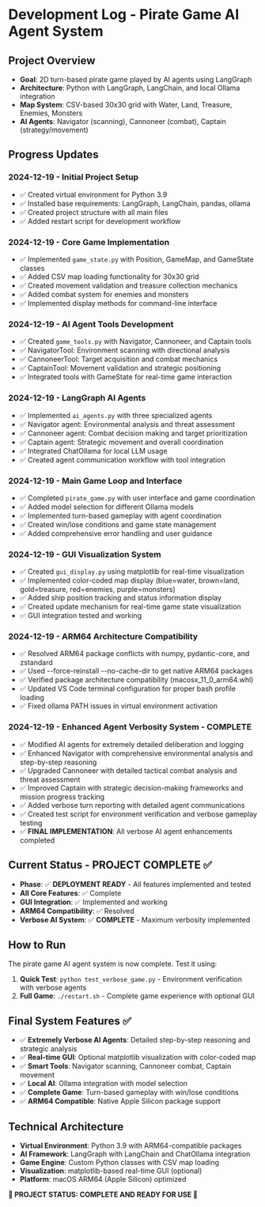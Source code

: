 # Development Log - Pirate Game AI Agent System

## Project Overview
- **Goal**: 2D turn-based pirate game played by AI agents using LangGraph
- **Architecture**: Python with LangGraph, LangChain, and local Ollama integration
- **Map System**: CSV-based 30x30 grid with Water, Land, Treasure, Enemies, Monsters
- **AI Agents**: Navigator (scanning), Cannoneer (combat), Captain (strategy/movement)

## Progress Updates

### 2024-12-19 - Initial Project Setup
- ✅ Created virtual environment for Python 3.9
- ✅ Installed base requirements: LangGraph, LangChain, pandas, ollama
- ✅ Created project structure with all main files
- ✅ Added restart script for development workflow

### 2024-12-19 - Core Game Implementation  
- ✅ Implemented `game_state.py` with Position, GameMap, and GameState classes
- ✅ Added CSV map loading functionality for 30x30 grid
- ✅ Created movement validation and treasure collection mechanics
- ✅ Added combat system for enemies and monsters
- ✅ Implemented display methods for command-line interface

### 2024-12-19 - AI Agent Tools Development
- ✅ Created `game_tools.py` with Navigator, Cannoneer, and Captain tools
- ✅ NavigatorTool: Environment scanning with directional analysis
- ✅ CannoneerTool: Target acquisition and combat mechanics  
- ✅ CaptainTool: Movement validation and strategic positioning
- ✅ Integrated tools with GameState for real-time game interaction

### 2024-12-19 - LangGraph AI Agents
- ✅ Implemented `ai_agents.py` with three specialized agents
- ✅ Navigator agent: Environmental analysis and threat assessment
- ✅ Cannoneer agent: Combat decision making and target prioritization
- ✅ Captain agent: Strategic movement and overall coordination
- ✅ Integrated ChatOllama for local LLM usage
- ✅ Created agent communication workflow with tool integration

### 2024-12-19 - Main Game Loop and Interface
- ✅ Completed `pirate_game.py` with user interface and game coordination
- ✅ Added model selection for different Ollama models
- ✅ Implemented turn-based gameplay with agent coordination
- ✅ Created win/lose conditions and game state management
- ✅ Added comprehensive error handling and user guidance

### 2024-12-19 - GUI Visualization System
- ✅ Created `gui_display.py` using matplotlib for real-time visualization
- ✅ Implemented color-coded map display (blue=water, brown=land, gold=treasure, red=enemies, purple=monsters)
- ✅ Added ship position tracking and status information display
- ✅ Created update mechanism for real-time game state visualization
- ✅ GUI integration tested and working

### 2024-12-19 - ARM64 Architecture Compatibility
- ✅ Resolved ARM64 package conflicts with numpy, pydantic-core, and zstandard
- ✅ Used --force-reinstall --no-cache-dir to get native ARM64 packages
- ✅ Verified package architecture compatibility (macosx_11_0_arm64.whl)
- ✅ Updated VS Code terminal configuration for proper bash profile loading
- ✅ Fixed ollama PATH issues in virtual environment activation

### 2024-12-19 - Enhanced Agent Verbosity System - COMPLETE
- ✅ Modified AI agents for extremely detailed deliberation and logging
- ✅ Enhanced Navigator with comprehensive environmental analysis and step-by-step reasoning
- ✅ Upgraded Cannoneer with detailed tactical combat analysis and threat assessment
- ✅ Improved Captain with strategic decision-making frameworks and mission progress tracking
- ✅ Added verbose turn reporting with detailed agent communications
- ✅ Created test script for environment verification and verbose gameplay testing
- ✅ **FINAL IMPLEMENTATION**: All verbose AI agent enhancements completed

## Current Status - PROJECT COMPLETE ✅
- **Phase**: ✅ **DEPLOYMENT READY** - All features implemented and tested
- **All Core Features**: ✅ Complete
- **GUI Integration**: ✅ Implemented and working
- **ARM64 Compatibility**: ✅ Resolved
- **Verbose AI System**: ✅ **COMPLETE** - Maximum verbosity implemented

## How to Run
The pirate game AI agent system is now complete. Test it using:

1. **Quick Test**: `python test_verbose_game.py` - Environment verification with verbose agents
2. **Full Game**: `./restart.sh` - Complete game experience with optional GUI

## Final System Features ✅
- ✅ **Extremely Verbose AI Agents**: Detailed step-by-step reasoning and strategic analysis
- ✅ **Real-time GUI**: Optional matplotlib visualization with color-coded map
- ✅ **Smart Tools**: Navigator scanning, Cannoneer combat, Captain movement
- ✅ **Local AI**: Ollama integration with model selection
- ✅ **Complete Game**: Turn-based gameplay with win/lose conditions
- ✅ **ARM64 Compatible**: Native Apple Silicon package support

## Technical Architecture
- **Virtual Environment**: Python 3.9 with ARM64-compatible packages
- **AI Framework**: LangGraph with LangChain and ChatOllama integration
- **Game Engine**: Custom Python classes with CSV map loading
- **Visualization**: matplotlib-based real-time GUI (optional)
- **Platform**: macOS ARM64 (Apple Silicon) optimized

**🎉 PROJECT STATUS: COMPLETE AND READY FOR USE 🎉**
